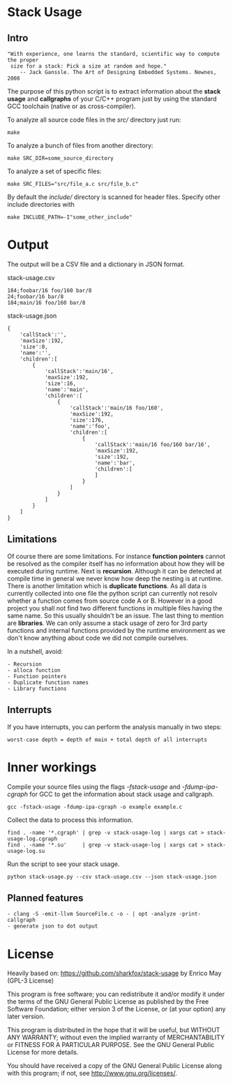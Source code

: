 # Stack Usage

## Intro

    "With experience, one learns the standard, scientific way to compute the proper
     size for a stack: Pick a size at random and hope."
        -- Jack Ganssle. The Art of Designing Embedded Systems. Newnes, 2008

The purpose of this python script is to extract information about the **stack
usage** and **callgraphs** of your C/C++ program just by using the standard GCC
toolchain (native or as cross-compiler).

To analyze all source code files in the *src/* directory just run:

    make

To analyze a bunch of files from another directory:

    make SRC_DIR=some_source_directory

To analyze a set of specific files:

    make SRC_FILES="src/file_a.c src/file_b.c"

By default the *include/* directory is scanned for header files.
Specify other include directories with

    make INCLUDE_PATH=-I"some_other_include"

# Output

The output will be a CSV file and a dictionary in JSON format.

stack-usage.csv

    184;foobar/16 foo/160 bar/8
    24;foobar/16 bar/8
    184;main/16 foo/160 bar/8

stack-usage.json

    {
        'callStack':'',
        'maxSize':192,
        'size':0,
        'name':'',
        'children':[
            {
                'callStack':'main/16',
                'maxSize':192,
                'size':16,
                'name':'main',
                'children':[
                    {
                        'callStack':'main/16 foo/160',
                        'maxSize':192,
                        'size':176,
                        'name':'foo',
                        'children':[
                            {
                                'callStack':'main/16 foo/160 bar/16',
                                'maxSize':192,
                                'size':192,
                                'name':'bar',
                                'children':[
                                ]
                            }
                        ]
                    }
                ]
            }
        ]
    }


## Limitations

Of course there are some limitations. For instance **function pointers** cannot
be resolved as the compiler itself has no information about how they will be
executed during runtime. Next is **recursion**. Although it can be detected at
compile time in general we never know how deep the nesting is at runtime. There
is another limitation which is **duplicate functions**. As all data is
currently collected into one file the python script can currently not resolv
whether a function comes from source code A or B. However in a good project you
shall not find two different functions in multiple files having the same name.
So this usually shouldn't be an issue. The last thing to mention are
**libraries**. We can only assume a stack usage of zero for 3rd party functions
and internal functions provided by the runtime environment as we don't know
anything about code we did not compile ourselves.

In a nutshell, avoid:

    - Recursion
    - alloca function
    - Function pointers
    - Duplicate function names
    - Library functions


## Interrupts

If you have interrupts, you can perform the analysis manually in two steps:

    worst-case depth = depth of main + total depth of all interrupts

# Inner workings

Compile your source files using the flags *-fstack-usage* and
*-fdump-ipa-cgraph* for GCC to get the information about stack usage and
callgraph.

    gcc -fstack-usage -fdump-ipa-cgraph -o example example.c

Collect the data to process this information.

    find . -name '*.cgraph' | grep -v stack-usage-log | xargs cat > stack-usage-log.cgraph
    find . -name '*.su'     | grep -v stack-usage-log | xargs cat > stack-usage-log.su

Run the script to see your stack usage.

    python stack-usage.py --csv stack-usage.csv --json stack-usage.json

## Planned features

    - clang -S -emit-llvm SourceFile.c -o - | opt -analyze -print-callgraph
    - generate json to dot output

# License

Heavily based on:
https://github.com/sharkfox/stack-usage by Enrico May (GPL-3 License)

This program is free software; you can redistribute it and/or modify it under
the terms of the GNU General Public License as published by the Free Software
Foundation; either version 3 of the License, or (at your option) any later
version.

This program is distributed in the hope that it will be useful, but WITHOUT ANY
WARRANTY; without even the implied warranty of MERCHANTABILITY or FITNESS FOR A
PARTICULAR PURPOSE. See the GNU General Public License for more details.

You should have received a copy of the GNU General Public License along with
this program; if not, see http://www.gnu.org/licenses/.

